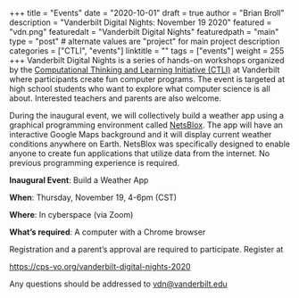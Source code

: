 +++
title = "Events"
date = "2020-10-01"
draft = true
author = "Brian Broll"
description = "Vanderbilt Digital Nights: November 19 2020"
featured = "vdn.png"
featuredalt = "Vanderbilt Digital Nights"
featuredpath = "main"
type = "post" # alternate values are "project" for main project description
categories = ["CTLI", "events"]
linktitle = ""
tags = ["events"]
weight = 255
+++
Vanderbilt Digital Nights is a series of hands-on workshops organized by the [Computational Thinking and Learning Initiative (CTLI)](http://ctli.vanderbilt.edu) at Vanderbilt where participants create fun computer programs. The event is targeted at high school students who want to explore what computer science is all about. Interested teachers and parents are also welcome.

During the inaugural event, we will collectively build a weather app using a graphical programming environment called [NetsBlox](https://netsblox.org). The app will have an interactive Google Maps background and it will display current weather conditions anywhere on Earth. NetsBlox was specifically designed to enable anyone to create fun applications that utilize data from the internet.  No previous programming experience is required.

**Inaugural Event**:  Build a Weather App

**When**:    Thursday, November 19, 4-6pm (CST)

**Where**:   In cyberspace (via Zoom)

**What’s required**:  A computer with a Chrome browser

Registration and a parent’s approval are required to participate. Register at
 
https://cps-vo.org/vanderbilt-digital-nights-2020
 
Any questions should be addressed to vdn@vanderbilt.edu

